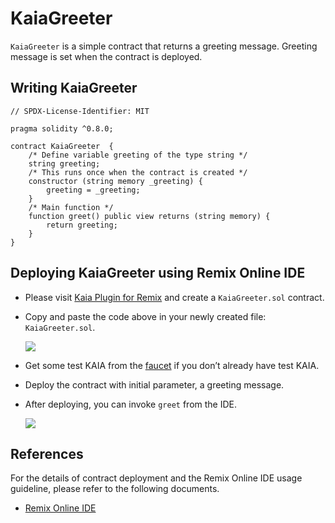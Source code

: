 # KaiaGreeter

`KaiaGreeter` is a simple contract that returns a greeting message. Greeting message is set when the contract is deployed.

## Writing KaiaGreeter <a href="#writing-kaiagreeter" id="writing-kaiagreeter"></a>

```solidity
// SPDX-License-Identifier: MIT

pragma solidity ^0.8.0;

contract KaiaGreeter  {
    /* Define variable greeting of the type string */
    string greeting;
    /* This runs once when the contract is created */
    constructor (string memory _greeting) {
        greeting = _greeting;
    }
    /* Main function */
    function greet() public view returns (string memory) {
        return greeting;
    }
}
```

## Deploying KaiaGreeter using Remix Online IDE <a href="#deploying-kaiagreeter-using-kaia-ide" id="deploying-kaiagreeter-using-kaia-ide"></a>

* Please visit [Kaia Plugin for Remix](https://ide.kaia.io) and create a `KaiaGreeter.sol` contract.
* Copy and paste the code above in your newly created file: `KaiaGreeter.sol`. 

    ![](/img/build/smart-contracts/kg-v2-create.png)

* Get some test KAIA from the [faucet](https://faucet.kaia.io) if you don’t already have test KAIA.
* Deploy the contract with initial parameter, a greeting message.
* After deploying, you can invoke `greet` from the IDE.

    ![](/img/build/smart-contracts/kg-v2-deployed.png)

## References <a href="#references" id="references"></a>

For the details of contract deployment and the Remix Online IDE usage guideline, please refer to the following documents.

* [Remix Online IDE](../../../smart-contracts/deployment-and-verification/deploy/deploy.md)